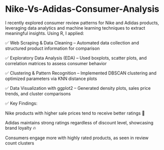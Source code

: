 # Nike-Vs-Adidas-Consumer-Analysis
I recently explored consumer review patterns for Nike and Adidas products, leveraging data analytics and machine learning techniques to extract meaningful insights. Using R, I applied:

✅ Web Scraping & Data Cleaning – Automated data collection and structured product information for comparison 

✅ Exploratory Data Analysis (EDA) – Used boxplots, scatter plots, and correlation matrices to assess consumer behavior 

✅ Clustering & Pattern Recognition – Implemented DBSCAN clustering and optimized parameters via KNN distance plots 

✅ Data Visualization with ggplot2 – Generated density plots, sales price trends, and cluster comparisons 

✅ Key Findings:

Nike products with higher sale prices tend to receive better ratings 🏅

Adidas maintains strong ratings regardless of discount level, showcasing brand loyalty 🔥

Consumers engage more with highly rated products, as seen in review count clusters

